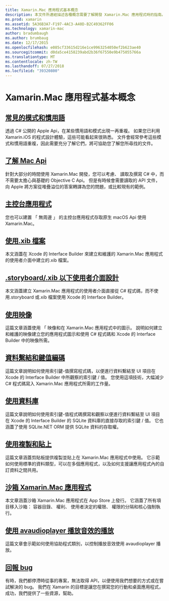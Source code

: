 ```yaml
---
title: Xamarin.Mac 應用程式基本概念
description: 本文件所連結描述各種概念需要了解開發 Xamarin.Mac 應用程式時的指南。
ms.prod: xamarin
ms.assetid: 5A36B3A7-F197-4AC3-A40D-B2C49362FF06
ms.technology: xamarin-mac
author: bradumbaugh
ms.author: brumbaug
ms.date: 12/17/2015
ms.openlocfilehash: e085cf33615d216e1ce9963254050ef2b623ae40
ms.sourcegitcommit: d0da5ce4158239abd2b36f67550e9b475055766a
ms.translationtype: MT
ms.contentlocale: zh-TW
ms.lasthandoff: 07/27/2018
ms.locfileid: "39320800"
---
```

# <a name="xamarinmac-application-fundamentals"></a>Xamarin.Mac 應用程式基本概念

## <a name="common-patterns-and-idiomsmacapp-fundamentalspatternsmd"></a>[常見的模式和慣用語](~/mac/app-fundamentals/patterns.md)

透過 C# 公開的 Apple Api，在某些慣用語和模式出現一再重複。 如果您已利用 Xamarin.iOS 的程式設計體驗，這些可能看起來很熟悉。 文件會經常參考這些模式和慣用語重複，因此需要充分了解它們，將可協助您了解您所尋找的文件。

## <a name="understanding-mac-apismacapp-fundamentalsmac-apismd"></a>[了解 Mac Api](~/mac/app-fundamentals/mac-apis.md)

針對大部分的時間使用 Xamarin.Mac 開發，您可以考慮、 讀取及撰寫 C# 中，而不需要太擔心與基礎的 Objective C Api。 但是有時候會需要讀取的 API 文件，向 Apple 將方案從堆疊溢位的答案轉譯為您的問題，或比較現有的範例。

## <a name="console-appsmacapp-fundamentalsconsolemd"></a>[主控台應用程式](~/mac/app-fundamentals/console.md)

您也可以建置 「 無周邊 」 的主控台應用程式存取原生 macOS Api 使用 Xamarin.Mac。

## <a name="working-with-xib-filesmacapp-fundamentalsxibmd"></a>[使用.xib 檔案](~/mac/app-fundamentals/xib.md)

本文涵蓋在 Xcode 的 Interface Builder 來建立和維護的 Xamarin.Mac 應用程式的使用者介面中建立的.xib 檔案。

## <a name="storyboardxib-less-user-interface-designmacapp-fundamentalsxibless-uimd"></a>[.storyboard/.xib 以下使用者介面設計](~/mac/app-fundamentals/xibless-ui.md)

本文涵蓋建立 Xamarin.Mac 應用程式的使用者介面直接從 C# 程式碼，而不使用.storyboard 或.xib 檔案使用 Xcode 的 Interface Builder。

## <a name="working-with-imagesmacapp-fundamentalsimagemd"></a>[使用映像](~/mac/app-fundamentals/image.md)

這篇文章涵蓋使用 「 映像和在 Xamarin.Mac 應用程式中的圖示。 說明如何建立和維護的映像建立您的應用程式圖示和使用 C# 程式碼和 Xcode 的 Interface Builder 中的映像所需。

## <a name="data-binding-and-key-value-codingmacapp-fundamentalsdatabindingmd"></a>[資料繫結和鍵值編碼](~/mac/app-fundamentals/databinding.md)

這篇文章說明如何使用索引鍵-值撰寫程式碼，以便進行資料繫結至 UI 項目在 Xcode 的 Interface Builder 中所觀察的索引鍵 / 值。 您使用這項技術，大幅減少 C# 程式碼寫入 Xamarin.Mac 應用程式所需的工作量。 

## <a name="working-with-databasesmacapp-fundamentalsdatabasesmd"></a>[使用資料庫](~/mac/app-fundamentals/databases.md)

這篇文章說明如何使用索引鍵-值程式碼撰寫和觀察以便進行資料繫結至 UI 項目在 Xcode 的 Interface Builder 的 SQLite 資料庫的直接存取的索引鍵 / 值。 它也涵蓋了使用 SQLite.NET ORM 提供 SQLite 資料的存取權。

## <a name="working-with-copy-and-pastemacapp-fundamentalscopy-pastemd"></a>[使用複製和貼上](~/mac/app-fundamentals/copy-paste.md)

這篇文章涵蓋剪貼板提供複製並貼上在 Xamarin.Mac 應用程式中使用。 它示範如何使用標準的資料類型，可以在多個應用程式，以及如何支援讓應用程式內的自訂資料之間共用。

## <a name="sandboxing-a-xamarinmac-appmacapp-fundamentalssandboxingmd"></a>[沙箱 Xamarin.Mac 應用程式](~/mac/app-fundamentals/sandboxing.md)

本文章涵蓋沙箱 Xamarin.Mac 應用程式在 App Store 上發行。 它涵蓋了所有項目移入沙箱： 容器目錄、 權利、 使用者決定的權限、 權限的分隔和核心強制執行。

## <a name="playing-sound-with-avaudioplayermacapp-fundamentalssoundsmd"></a>[使用 avaudioplayer 播放音效的播放](~/mac/app-fundamentals/sounds.md)

這篇文章會示範如何使用協助程式類別，以控制播放音效使用 avaudioplayer 播放。

## <a name="reporting-bugsmacapp-fundamentalstroubleshootingmd"></a>[回報 bug](~/mac/app-fundamentals/troubleshooting.md)

有時，我們都停滯時從事的專案，無法取得 API，以便使用我們想要的方式或在嘗試解決的 bug。 我們在 Xamarin 的目標是讓您在撰寫您的行動和桌面應用程式，成功，我們提供了一些資源，幫助。
